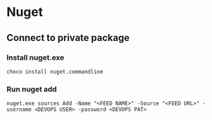 # Nuget
## Connect to private package
### Install nuget.exe
```
choco install nuget.commandline
```
### Run nuget add
```
nuget.exe sources Add -Name "<FEED NAME>" -Source "<FEED URL>" -username <DEVOPS USER> -password <DEVOPS PAT>
```
